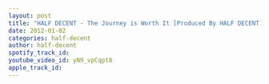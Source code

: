 ```yaml
---
layout: post
title: "HALF DECENT - The Journey is Worth It [Produced By HALF DECENT]"
date: 2012-01-02
categories: half-decent
author: half-decent
spotify_track_id: 
youtube_video_id: yN9_vpCqpt8
apple_track_id: 
---
```

